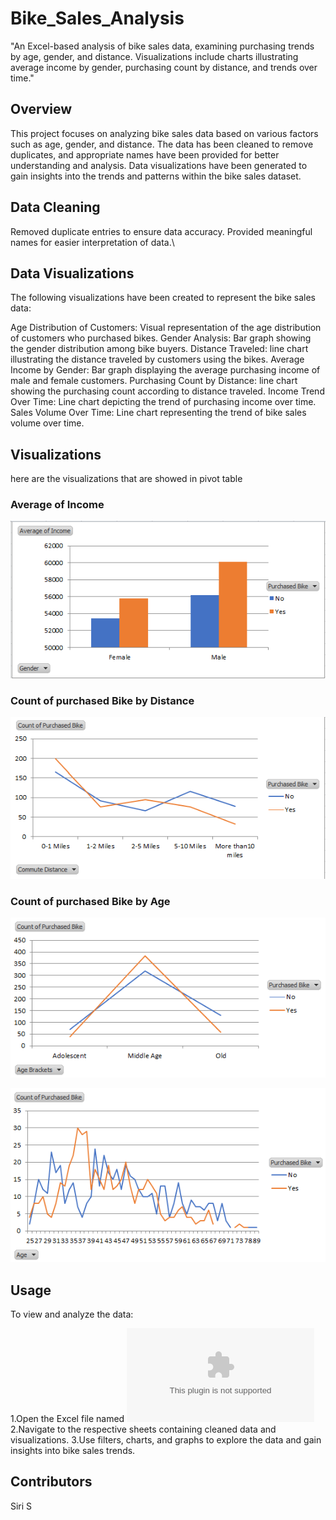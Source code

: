 # Bike_Sales_Analysis
"An Excel-based analysis of bike sales data, examining purchasing trends by age, gender, and distance. Visualizations include charts illustrating average income by gender, purchasing count by distance, and trends over time."

## Overview
This project focuses on analyzing bike sales data based on various factors such as age, gender, and distance. The data has been cleaned to remove duplicates, and appropriate names have been provided for better understanding and analysis. Data visualizations have been generated to gain insights into the trends and patterns within the bike sales dataset.


## Data Cleaning
Removed duplicate entries to ensure data accuracy.
Provided meaningful names for easier interpretation of data.\

## Data Visualizations
The following visualizations have been created to represent the bike sales data:

Age Distribution of Customers: Visual representation of the age distribution of customers who purchased bikes.
Gender Analysis: Bar graph showing the gender distribution among bike buyers.
Distance Traveled: line chart illustrating the distance traveled by customers using the bikes.
Average Income by Gender: Bar graph displaying the average purchasing income of male and female customers.
Purchasing Count by Distance: line chart showing the purchasing count according to distance traveled.
Income Trend Over Time: Line chart depicting the trend of purchasing income over time.
Sales Volume Over Time: Line chart representing the trend of bike sales volume over time.

## Visualizations
here are the visualizations that are showed in pivot table

### Average of Income
![bike purchased](Screenshots/1.png)

### Count of purchased Bike by Distance
![bike purchased](Screenshots/2.png)

### Count of purchased Bike by Age
![Alt Text](Screenshots/3.png)


![Alt Text](Screenshots/4.png)


## Usage
To view and analyze the data:

1.Open the Excel file named ![](https://github.com/SiriSrinivas6/Bike_Sales_Analysis/blob/21983f7b0400c25cc557f9e40b48e0f3f35d1c0d/Excel%20Project%20Dataset.xlsx)
2.Navigate to the respective sheets containing cleaned data and visualizations.
3.Use filters, charts, and graphs to explore the data and gain insights into bike sales trends.

## Contributors
Siri S
